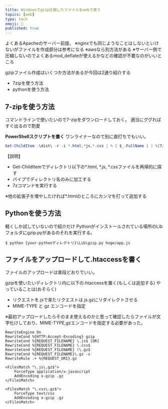 ```yaml
---
title: Windowsでgzip圧縮したファイルをwebで使う
topics: [web] 
type: tech
emoji: 💛
published: true
---
```

よくあるApacheのサーバー前提。
※nginxでも同じようなことはしないといけないがファイルを作成部分は参考になる
※awsなら別方法がある
※サーバー側で圧縮しないのでよくあるmod_deflateが使えるかなどの確認が不要なのがいいところ

gzipファイル作成はいくつか方法があるが今回は2通り紹介する

- 7zipを使う方法
- pythonを使う方法


## 7-zipを使う方法

コマンドラインで使いたいので7-zipをダウンロードしておく。
適当にググればすぐ出るので割愛

**PowerShellスクリプトを書く**
ワンライナーなので別に直打ちでもいい。



````powershell
Get-ChildItem .\dist\ -r -i *.html,*js,*.css | % { $_.FullName } | %{7z a -sccUTF-8 $_".gz" $_}

````

【説明】

- Get-ChildItemでディレクトリ以下の*.html, *.js, *.cssファイルを再帰的に探す
- パイプでディレクトリ名のみに加工する
- 7zコマンドを実行する

※他の拡張子を増やしたければ*.htmlのところにカンマを打って追加する


## Pythonを使う方法

軽くしか試していないので紹介だけ
Pythonがインストールされている場所のLibフォルダにgzip.pyがあるのそれを実行する。



    $ python {your-pythonディレクトリ}\Lib\gzip.py hoge/app.js



## 
## ファイルをアップロードして.htaccessを書く

ファイルのアップロードは普段どおりでいい。

gzipを使いたいディレクトリ内に以下の.htaccessを置く(もしくは追加する)
やっていることは(おそらく)

- リクエストを.jsで来たリクエストは.js.gzにリダイレクトさせる
- MIME-TYPE と gz エンコードを指定

※最初アップロードしたらそのまま使えるのかと思って確認したらファイルが文字化けしており、MIME-TYPE,gzエンコードを指定する必要があった。


    RewriteEngine On
    RewriteCond %{HTTP:Accept-Encoding} gzip
    RewriteCond %{REQUEST_FILENAME} \.js$ [OR]
    RewriteCond %{REQUEST_FILENAME} \.css$
    RewriteCond %{REQUEST_FILENAME} !\.gz$
    RewriteCond %{REQUEST_FILENAME}\.gz -s
    RewriteRule .+ %{REQUEST_URI}.gz
    
    <FilesMatch "\.js\.gz$">
        ForceType application/x-javascript
        AddEncoding x-gzip .gz
    </FilesMatch>
    
    <FilesMatch "\.css\.gz$">
        ForceType text/css
        AddEncoding x-gzip .gz
    </FilesMatch>

